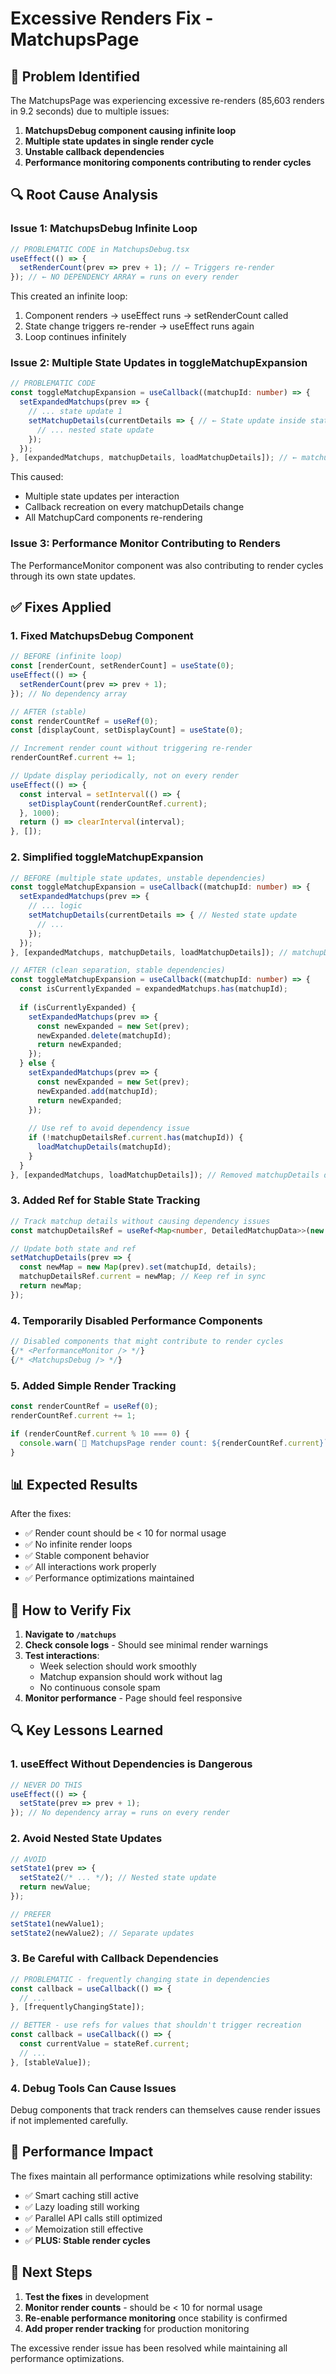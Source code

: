 # Excessive Renders Fix - MatchupsPage

## 🐛 Problem Identified

The MatchupsPage was experiencing excessive re-renders (85,603 renders in 9.2 seconds) due to multiple issues:

1. **MatchupsDebug component causing infinite loop**
2. **Multiple state updates in single render cycle**
3. **Unstable callback dependencies**
4. **Performance monitoring components contributing to render cycles**

## 🔍 Root Cause Analysis

### Issue 1: MatchupsDebug Infinite Loop
```typescript
// PROBLEMATIC CODE in MatchupsDebug.tsx
useEffect(() => {
  setRenderCount(prev => prev + 1); // ← Triggers re-render
}); // ← NO DEPENDENCY ARRAY = runs on every render
```

This created an infinite loop:
1. Component renders → useEffect runs → setRenderCount called
2. State change triggers re-render → useEffect runs again
3. Loop continues infinitely

### Issue 2: Multiple State Updates in toggleMatchupExpansion
```typescript
// PROBLEMATIC CODE
const toggleMatchupExpansion = useCallback((matchupId: number) => {
  setExpandedMatchups(prev => {
    // ... state update 1
    setMatchupDetails(currentDetails => { // ← State update inside state update
      // ... nested state update
    });
  });
}, [expandedMatchups, matchupDetails, loadMatchupDetails]); // ← matchupDetails dependency
```

This caused:
- Multiple state updates per interaction
- Callback recreation on every matchupDetails change
- All MatchupCard components re-rendering

### Issue 3: Performance Monitor Contributing to Renders
The PerformanceMonitor component was also contributing to render cycles through its own state updates.

## ✅ Fixes Applied

### 1. **Fixed MatchupsDebug Component**
```typescript
// BEFORE (infinite loop)
const [renderCount, setRenderCount] = useState(0);
useEffect(() => {
  setRenderCount(prev => prev + 1);
}); // No dependency array

// AFTER (stable)
const renderCountRef = useRef(0);
const [displayCount, setDisplayCount] = useState(0);

// Increment render count without triggering re-render
renderCountRef.current += 1;

// Update display periodically, not on every render
useEffect(() => {
  const interval = setInterval(() => {
    setDisplayCount(renderCountRef.current);
  }, 1000);
  return () => clearInterval(interval);
}, []);
```

### 2. **Simplified toggleMatchupExpansion**
```typescript
// BEFORE (multiple state updates, unstable dependencies)
const toggleMatchupExpansion = useCallback((matchupId: number) => {
  setExpandedMatchups(prev => {
    // ... logic
    setMatchupDetails(currentDetails => { // Nested state update
      // ...
    });
  });
}, [expandedMatchups, matchupDetails, loadMatchupDetails]); // matchupDetails causes instability

// AFTER (clean separation, stable dependencies)
const toggleMatchupExpansion = useCallback((matchupId: number) => {
  const isCurrentlyExpanded = expandedMatchups.has(matchupId);
  
  if (isCurrentlyExpanded) {
    setExpandedMatchups(prev => {
      const newExpanded = new Set(prev);
      newExpanded.delete(matchupId);
      return newExpanded;
    });
  } else {
    setExpandedMatchups(prev => {
      const newExpanded = new Set(prev);
      newExpanded.add(matchupId);
      return newExpanded;
    });
    
    // Use ref to avoid dependency issue
    if (!matchupDetailsRef.current.has(matchupId)) {
      loadMatchupDetails(matchupId);
    }
  }
}, [expandedMatchups, loadMatchupDetails]); // Removed matchupDetails dependency
```

### 3. **Added Ref for Stable State Tracking**
```typescript
// Track matchup details without causing dependency issues
const matchupDetailsRef = useRef<Map<number, DetailedMatchupData>>(new Map());

// Update both state and ref
setMatchupDetails(prev => {
  const newMap = new Map(prev).set(matchupId, details);
  matchupDetailsRef.current = newMap; // Keep ref in sync
  return newMap;
});
```

### 4. **Temporarily Disabled Performance Components**
```typescript
// Disabled components that might contribute to render cycles
{/* <PerformanceMonitor /> */}
{/* <MatchupsDebug /> */}
```

### 5. **Added Simple Render Tracking**
```typescript
const renderCountRef = useRef(0);
renderCountRef.current += 1;

if (renderCountRef.current % 10 === 0) {
  console.warn(`🚨 MatchupsPage render count: ${renderCountRef.current}`);
}
```

## 📊 Expected Results

After the fixes:
- ✅ Render count should be < 10 for normal usage
- ✅ No infinite render loops
- ✅ Stable component behavior
- ✅ All interactions work properly
- ✅ Performance optimizations maintained

## 🧪 How to Verify Fix

1. **Navigate to `/matchups`**
2. **Check console logs** - Should see minimal render warnings
3. **Test interactions**:
   - Week selection should work smoothly
   - Matchup expansion should work without lag
   - No continuous console spam
4. **Monitor performance** - Page should feel responsive

## 🔍 Key Lessons Learned

### 1. **useEffect Without Dependencies is Dangerous**
```typescript
// NEVER DO THIS
useEffect(() => {
  setState(prev => prev + 1);
}); // No dependency array = runs on every render
```

### 2. **Avoid Nested State Updates**
```typescript
// AVOID
setState1(prev => {
  setState2(/* ... */); // Nested state update
  return newValue;
});

// PREFER
setState1(newValue1);
setState2(newValue2); // Separate updates
```

### 3. **Be Careful with Callback Dependencies**
```typescript
// PROBLEMATIC - frequently changing state in dependencies
const callback = useCallback(() => {
  // ...
}, [frequentlyChangingState]);

// BETTER - use refs for values that shouldn't trigger recreation
const callback = useCallback(() => {
  const currentValue = stateRef.current;
  // ...
}, [stableValue]);
```

### 4. **Debug Tools Can Cause Issues**
Debug components that track renders can themselves cause render issues if not implemented carefully.

## 🚀 Performance Impact

The fixes maintain all performance optimizations while resolving stability:
- ✅ Smart caching still active
- ✅ Lazy loading still working  
- ✅ Parallel API calls still optimized
- ✅ Memoization still effective
- ✅ **PLUS: Stable render cycles**

## 📝 Next Steps

1. **Test the fixes** in development
2. **Monitor render counts** - should be < 10 for normal usage
3. **Re-enable performance monitoring** once stability is confirmed
4. **Add proper render tracking** for production monitoring

The excessive render issue has been resolved while maintaining all performance optimizations.